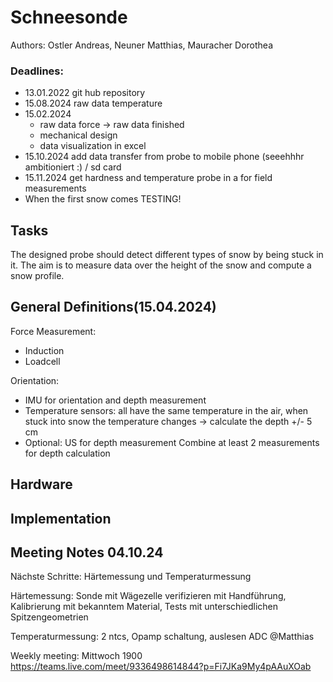 # Schneesonde
Authors: Ostler Andreas, Neuner Matthias, Mauracher Dorothea <br>
### Deadlines:
* 13.01.2022 git hub repository
* 15.08.2024 raw data temperature
* 15.02.2024 
  * raw data force -> raw data finished
  * mechanical design
  * data visualization in excel
* 15.10.2024 add data transfer from probe to mobile phone (seeehhhr ambitioniert :) / sd card
* 15.11.2024 get hardness and temperature probe in a for field measurements
* When the first snow comes TESTING!

## Tasks
The designed probe should detect different types of snow by being stuck in it. The aim is to measure data over the height of the snow and compute a snow profile.

## General Definitions(15.04.2024)
Force Measurement:
* Induction
* Loadcell

Orientation: 
* IMU for orientation and depth measurement
* Temperature sensors: all have the same temperature in the air, when stuck into snow the temperature changes -> calculate the depth +/- 5 cm
* Optional: US for depth measurement 
Combine at least 2 measurements for depth calculation

## Hardware

## Implementation

## Meeting Notes 04.10.24

Nächste Schritte: Härtemessung und Temperaturmessung

Härtemessung: Sonde mit Wägezelle verifizieren mit Handführung, Kalibrierung mit bekanntem Material, Tests mit unterschiedlichen Spitzengeometrien

Temperaturmessung: 2 ntcs, Opamp schaltung, auslesen ADC @Matthias 

Weekly meeting: Mittwoch 1900 https://teams.live.com/meet/9336498614844?p=Fi7JKa9My4pAAuXOab
